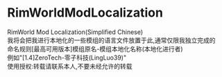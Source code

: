 # RimWorldModLocalization  
RimWorld Mod Localization(Simplified Chinese)  
我将会把我进行本地化的一些模组的语言文件放置于此,通常仅限我独立完成的  
命名规则[最高可用版本]模组原名-模组本地化名称(本地化进行者)  
例如"[1.4]ZeroTech-零子科技(LingLuo39)"  
使用授权:转载请联系本人,不要未经允许的转载
